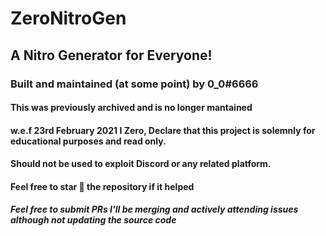 # ZeroNitroGen
## A Nitro Generator for Everyone!
### Built and maintained (at some point) by 0_0#6666
#### This was previously archived and is no longer mantained
#### w.e.f 23rd February 2021 I Zero, Declare that this project is solemnly for educational purposes and read only.
#### Should not be used to exploit Discord or any related platform.
 #### Feel free to star 🌟 the repository if it helped
##### Feel free to submit PRs I'll be merging and actively attending issues although not updating the source code 

